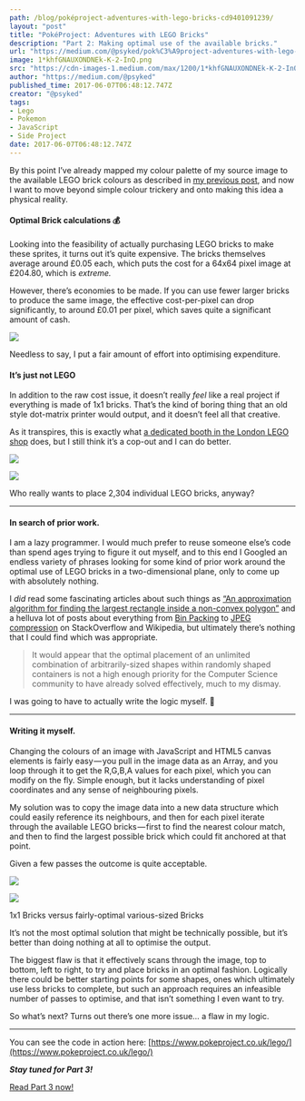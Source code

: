```yaml
---
path: /blog/poképroject-adventures-with-lego-bricks-cd9401091239/
layout: "post"
title: "PokéProject: Adventures with LEGO Bricks"
description: "Part 2: Making optimal use of the available bricks."
url: "https://medium.com/@psyked/pok%C3%A9project-adventures-with-lego-bricks-cd9401091239"
image: 1*khfGNAUXONDNEk-K-2-InQ.png
src: "https://cdn-images-1.medium.com/max/1200/1*khfGNAUXONDNEk-K-2-InQ.png"
author: "https://medium.com/@psyked"
published_time: 2017-06-07T06:48:12.747Z
creator: "@psyked"
tags:
- Lego
- Pokemon
- JavaScript
- Side Project
date: 2017-06-07T06:48:12.747Z
---
```


By this point I’ve already mapped my colour palette of my source image to the available LEGO brick colours as described in [my previous post,](https://medium.com/@psyked/pok%C3%A9project-adventures-with-lego-bricks-7f24c02f6d9d) and now I want to move beyond simple colour trickery and onto making this idea a physical reality.

#### Optimal Brick calculations 💰

Looking into the feasibility of actually purchasing LEGO bricks to make these sprites, it turns out it’s quite expensive. The bricks themselves average around £0.05 each, which puts the cost for a 64x64 pixel image at £204.80, which is _extreme._

However, there’s economies to be made. If you can use fewer larger bricks to produce the same image, the effective cost-per-pixel can drop significantly, to around £0.01 per pixel, which saves quite a significant amount of cash.

![](1*PQTitbDaP87fIPGqTqcq8A.png)

Needless to say, I put a fair amount of effort into optimising expenditure.

#### It’s just not LEGO

In addition to the raw cost issue, it doesn’t really _feel_ like a real project if everything is made of 1x1 bricks. That’s the kind of boring thing that an old style dot-matrix printer would output, and it doesn’t feel all that creative.

As it transpires, this is exactly what [a dedicated booth in the London LEGO shop](http://nerdist.com/londons-lego-store-lets-you-buy-a-lego-mosaic-of-your-face/) does, but I still think it’s a cop-out and I can do better.

![](1*L3Wr47nE4EHdH1ufkMhLcg.png)

![](1*Eg0GiHYzAPp18q6v1ty4gg.png)

Who really wants to place 2,304 individual LEGO bricks, anyway?

---

#### In search of prior work.

I am a lazy programmer. I would much prefer to reuse someone else’s code than spend ages trying to figure it out myself, and to this end I Googled an endless variety of phrases looking for some kind of prior work around the optimal use of LEGO bricks in a two-dimensional plane, only to come up with absolutely nothing.

I _did_ read some fascinating articles about such things as [“An approximation algorithm for finding the largest rectangle inside a non-convex polygon”](https://d3plus.org/blog/behind-the-scenes/2014/07/08/largest-rect/) and a helluva lot of posts about everything from [Bin Packing](https://en.wikipedia.org/wiki/Packing_problems) to [JPEG compression](https://en.wikipedia.org/wiki/JPEG) on StackOverflow and Wikipedia, but ultimately there’s nothing that I could find which was appropriate.

> It would appear that the optimal placement of an unlimited combination of arbitrarily-sized shapes within randomly shaped containers is not a high enough priority for the Computer Science community to have already solved effectively, much to my dismay.

I was going to have to actually write the logic myself. 🤔

---

#### Writing it myself.

Changing the colours of an image with JavaScript and HTML5 canvas elements is fairly easy — you pull in the image data as an Array, and you loop through it to get the R,G,B,A values for each pixel, which you can modify on the fly. Simple enough, but it lacks understanding of pixel coordinates and any sense of neighbouring pixels.

My solution was to copy the image data into a new data structure which could easily reference its neighbours, and then for each pixel iterate through the available LEGO bricks — first to find the nearest colour match, and then to find the largest possible brick which could fit anchored at that point.

Given a few passes the outcome is quite acceptable.

![](1*khfGNAUXONDNEk-K-2-InQ.png)

![](1*Epnx95QXZr9PHyGC55A8oQ.png)

1x1 Bricks versus fairly-optimal various-sized Bricks

It’s not the most optimal solution that might be technically possible, but it’s better than doing nothing at all to optimise the output.

The biggest flaw is that it effectively scans through the image, top to bottom, left to right, to try and place bricks in an optimal fashion. Logically there could be better starting points for some shapes, ones which ultimately use less bricks to complete, but such an approach requires an infeasible number of passes to optimise, and that isn’t something I even want to try.

So what’s next? Turns out there’s one more issue… a flaw in my logic.

---

You can see the code in action here: [https://www.pokeproject.co.uk/lego/](https://www.pokeproject.co.uk/lego/)

**_Stay tuned for Part 3!_**

[Read Part 3 now!](https://medium.com/@psyked/pok%C3%A9project-adventures-with-lego-bricks-c7b9b8385276?source=linkShare-61a2d6b6c632-1497419972)